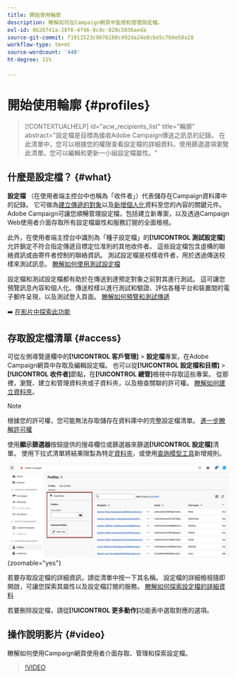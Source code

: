 ```yaml
---
title: 開始使用輪廓
description: 瞭解如何在Campaign網頁中監視和管理設定檔。
exl-id: 0b28741a-28f6-4f46-8c4c-820c5036aeda
source-git-commit: f1911523c9076188c492da24e0cbe5c760e58a28
workflow-type: tm+mt
source-wordcount: '440'
ht-degree: 11%

---
```


# 開始使用輪廓 {#profiles}

>[!CONTEXTUALHELP]
>id="acw_recipients_list"
>title="輪廓"
>abstract="設定檔是目標為接收Adobe Campaign傳送之訊息的記錄。 在此清單中，您可以根據您的權限查看設定檔的詳細資料。使用篩選選項瀏覽此清單。您可以編輯和更新一小組設定檔屬性。"

## 什麼是設定檔？ {#what}

**設定檔** （在使用者端主控台中也稱為「收件者」）代表儲存在Campaign資料庫中的記錄。 它可做為[建立傳遞的對象](create-audience.md)以及[新增個人化](../personalization/personalize.md)資料至您的內容的關鍵元件。 Adobe Campaign可讓您順暢管理設定檔，包括建立新專案，以及透過Campaign Web使用者介面存取所有設定檔屬性和服務訂閱的全面檢視。

此外，在使用者端主控台中識別為「種子設定檔」的&#x200B;**[!UICONTROL 測試設定檔]**&#x200B;允許鎖定不符合指定傳遞目標定位准則的其他收件者。 這些設定檔包含虛構的聯絡資訊或由寄件者控制的聯絡資訊。 測試設定檔是校樣收件者，用於透過傳送校樣來測試訊息。 [瞭解如何使用測試設定檔](test-profiles.md)

設定檔和測試設定檔都有助於在傳送到達預定對象之前對其進行測試。 這可讓您預覽訊息內容和個人化、傳送校樣以進行測試和驗證、評估各種平台和裝置間的電子郵件呈現，以及測試登入頁面。 [瞭解如何預覽和測試傳遞](../preview-test/preview-test.md)

➡️ [在影片中探索此功能](#video)

## 存取設定檔清單 {#access}

可從左側導覽邊欄中的&#x200B;**[!UICONTROL 客戶管理]** > **設定檔**&#x200B;專案，在Adobe Campaign網頁中存取及編輯設定檔。 也可以從&#x200B;**[!UICONTROL 設定檔和目標]** > **[!UICONTROL 收件者]**&#x200B;節點，在&#x200B;**[!UICONTROL 總管]**&#x200B;檢視中存取這些專案。 從那裡，瀏覽、建立和管理資料夾或子資料夾，以及檢查關聯的許可權。 [瞭解如何建立資料夾](../get-started/permissions.md#folders)。

>[!NOTE]
>
>根據您的許可權，您可能無法存取儲存在資料庫中的完整設定檔清單。 [進一步瞭解許可權](../get-started/permissions.md)

使用&#x200B;**顯示篩選器**&#x200B;按鈕提供的搜尋欄位或篩選器來篩選&#x200B;**[!UICONTROL 設定檔]**&#x200B;清單。 使用下拉式清單將結果限製為特定[資料夾](../get-started/permissions.md#folders)，或使用[查詢模型工具](../query/query-modeler-overview.md)新增規則。

![設定檔清單中可用的篩選器](assets/profiles-list-filters.png){zoomable="yes"}

若要存取設定檔的詳細資訊，請從清單中按一下其名稱。 設定檔的詳細檢視隨即開啟，可讓您探索其屬性以及設定檔訂閱的服務。 [瞭解如何探索設定檔的詳細資料](create-profile.md)

若要刪除設定檔，請從&#x200B;**[!UICONTROL 更多動作]**&#x200B;功能表中選取對應的選項。

## 操作說明影片 {#video}

瞭解如何使用Campaign網頁使用者介面存取、管理和探索設定檔。

>[!VIDEO](https://video.tv.adobe.com/v/3427293?quality=12)